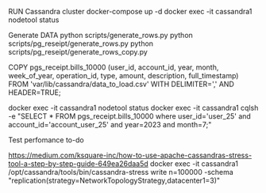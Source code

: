  
RUN Cassandra cluster 
docker-compose up -d
docker exec -it cassandra1 nodetool status

Generate DATA
python scripts/generate_rows.py
python scripts/pg_reseipt/generate_rows.py
python scripts/pg_reseipt/generate_rows_copy.py

COPY pgs_receipt.bills_10000 (user_id, account_id, year, month, week_of_year, operation_id, type, amount, description, full_timestamp) FROM 'var/lib/cassandra/data_to_load.csv' WITH DELIMITER=',' AND HEADER=TRUE;

docker exec -it cassandra1 nodetool status
docker exec -it cassandra1 cqlsh -e "SELECT * FROM pgs_receipt.bills_10000 where user_id='user_25' and account_id='account_user_25' and year=2023 and month=7;"

Test perfomance
to-do


https://medium.com/ksquare-inc/how-to-use-apache-cassandras-stress-tool-a-step-by-step-guide-649ea26daa5d
docker exec -it cassandra1 /opt/cassandra/tools/bin/cassandra-stress  write n=100000 -schema "replication(strategy=NetworkTopologyStrategy,datacenter1=3)"